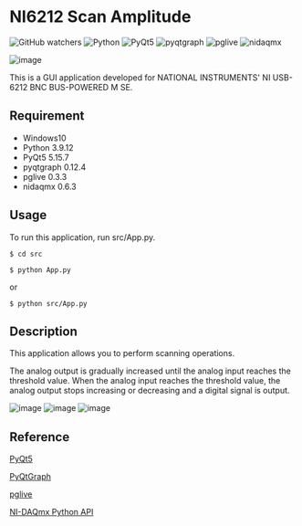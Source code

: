 # NI6212 Scan Amplitude
![GitHub watchers](https://img.shields.io/github/watchers/crab85193/ScanAmplitude_mvc?style=social)
![Python](https://img.shields.io/badge/python-v3.9.12-007396.svg?logo=python&style=popout)
![PyQt5](https://img.shields.io/badge/PyQt5-v5.15.7-007396.svg?logo=python&style=popout)
![pyqtgraph](https://img.shields.io/badge/pyqtgraph-v0.12.4-007396.svg?logo=python&style=popout)
![pglive](https://img.shields.io/badge/pglive-v0.3.3-007396.svg?logo=python&style=popout)
![nidaqmx](https://img.shields.io/badge/nidaqmx-v0.6.3-44A833.svg?style=popout)

![image](https://github.com/crab85193/ScanAmplitude_mvc/blob/develop/img/title.PNG)

This is a GUI application developed for NATIONAL INSTRUMENTS' NI USB-6212 BNC BUS-POWERED M SE.

## Requirement
- Windows10
- Python 3.9.12
- PyQt5 5.15.7
- pyqtgraph 0.12.4
- pglive 0.3.3
- nidaqmx 0.6.3

## Usage
To run this application, run src/App.py.

```
$ cd src

$ python App.py
```

or

```
$ python src/App.py
```

## Description
This application allows you to perform scanning operations.

The analog output is gradually increased until the analog input reaches the threshold value.
When the analog input reaches the threshold value, the analog output stops increasing or decreasing and a digital signal is output.

![image](https://github.com/crab85193/ScanAmplitude_mvc/blob/develop/img/do_manual_control.PNG)
![image](https://github.com/crab85193/ScanAmplitude_mvc/blob/develop/img/parameter_setting.PNG)
![image](https://github.com/crab85193/ScanAmplitude_mvc/blob/develop/img/port_setting.PNG)

## Reference
[PyQt5](https://pythonspot.com/pyqt5/)

[PyQtGraph](https://www.pyqtgraph.org/)

[pglive](https://github.com/domarm-comat/pglive)

[NI-DAQmx Python API](https://nidaqmx-python.readthedocs.io/en/latest/)